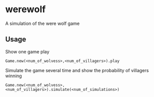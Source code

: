 # werewolf
A simulation of the were wolf game

## Usage
Show one game play
```
Game.new(<num_of_wolvess>,<num_of_villagers>).play
```
Simulate the game several time and show the probability of villagers winning
```
Game.new(<num_of_wolvess>,<num_of_villagers>).simulate(<num_of_simulations>)
```
